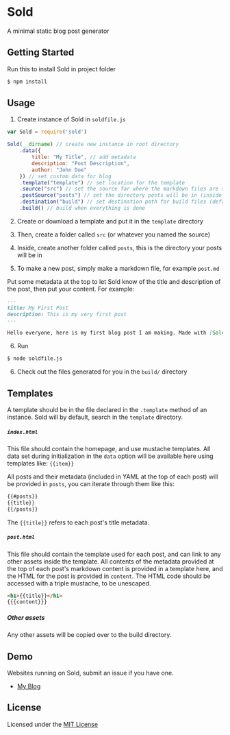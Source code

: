 # Sold

A minimal static blog post generator

## Getting Started

Run this to install Sold in project folder
```sh
$ npm install
```

## Usage

1) Create instance of Sold in `soldfile.js`
```js
var Sold = require('sold')

Sold(__dirname) // create new instance in root directory
    .data({
        title: "My Title", // add metadata
        description: "Post Description",
        author: "John Doe"
    }) // set custom data for blog
    .template("template") // set location for the template
    .source("src") // set the source for where the markdown files are stored (default is src)
    .postSource("posts") // set the directory posts will be in (inside of the source directory) (default is posts)
    .destination("build") // set destination path for build files (default is build)
    .build() // build when everything is done
```

2) Create or download a template and put it in the `template` directory

3) Then, create a folder called `src` (or whatever you named the source)

4) Inside, create another folder called `posts`, this is the directory your posts will be in

5) To make a new post, simply make a markdown file, for example `post.md`

Put some metadata at the top to let Sold know of the title and description of the post, then put your content. For example:
```markdown
---
title: My First Post
description: This is my very first post
---

Hello everyone, here is my first blog post I am making. Made with [Sold](https://github.com/KingPixil/sold)
```

6) Run

```sh
$ node soldfile.js
```

6) Check out the files generated for you in the `build/` directory

## Templates

A template should be in the file declared in the `.template` method of an instance. Sold will by default, search in the `template` directory.

##### `index.html`

This file should contain the homepage, and use mustache templates. All data set during initialization in the `data` option will be available here using templates like: `{{item}}`

All posts and their metadata (included in YAML at the top of each post) will be provided in `posts`, you can iterate through them like this:

```html
{{#posts}}
{{title}}
{{/posts}}
```

The `{{title}}` refers to each post's title metadata.

##### ```post.html```

This file should contain the template used for each post, and can link to any other assets inside the template. All contents of the metadata provided at the top of each post's markdown content is provided in a template here, and the HTML for the post is provided in `content`. The HTML code should be accessed with a triple mustache, to be unescaped.

```html
<h1>{{title}}</h1>
{{{content}}}
```

##### Other assets

Any other assets will be copied over to the build directory.


## Demo

Websites running on Sold, submit an issue if you have one.

- [My Blog](http://blog.kabir.ml)


## License

Licensed under the [MIT License](http://kingpixil.github.io/license)
